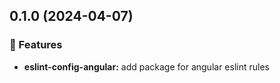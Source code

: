 ## 0.1.0 (2024-04-07)


### 🚀 Features

- **eslint-config-angular:** add package for angular eslint rules